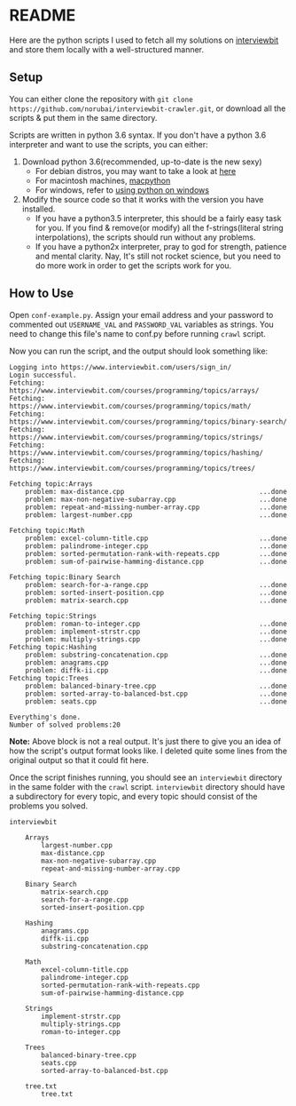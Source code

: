 # README

Here are the python scripts I used to fetch all my solutions on [interviewbit]
and store them locally with a well-structured manner.

[interviewbit]: https://www.interviewbit.com

## Setup

You can either clone the repository with 
`git clone https://github.com/norubai/interviewbit-crawler.git`, or download
all the scripts \& put them in the same directory.


Scripts are written in python 3.6 syntax. If you don't have a python 3.6 
interpreter and want to use the scripts, you can either:
1. Download python 3.6(recommended, up-to-date is the new sexy)
    * For debian distros, you may want to take a look at [here][linux_link]
    * For macintosh machines, [macpython][macos_link] 
    * For windows, refer to [using python on windows][windows_link] 
2. Modify the source code so that it works with the version you have
installed.
    * If you have a python3.5 interpreter, this should be a fairly easy task
  for you. If you find \& remove(or modify) all the f-strings(literal string
  interpolations), the scripts should run without any problems.
    * If you have a python2x interpreter, pray to god for strength, patience and
  mental clarity. Nay, It's still not rocket science, but you need to do more
  work in order to get the scripts work for you.

[linux_link]: https://askubuntu.com/a/865569/595315
[macos_link]: https://docs.python.org/3/using/mac.html
[windows_link]: https://docs.python.org/3/using/windows.html

## How to Use

Open `conf-example.py`. Assign your email address and your password to commented
out `USERNAME_VAL` and `PASSWORD_VAL` variables as strings. You need to
change this file's name to conf.py before running `crawl` script.

Now you can run the script, and the output should look something like:


```
Logging into https://www.interviewbit.com/users/sign_in/
Login successful.
Fetching: https://www.interviewbit.com/courses/programming/topics/arrays/
Fetching: https://www.interviewbit.com/courses/programming/topics/math/
Fetching: https://www.interviewbit.com/courses/programming/topics/binary-search/
Fetching: https://www.interviewbit.com/courses/programming/topics/strings/
Fetching: https://www.interviewbit.com/courses/programming/topics/hashing/
Fetching: https://www.interviewbit.com/courses/programming/topics/trees/

Fetching topic:Arrays
	problem: max-distance.cpp                                  ...done
	problem: max-non-negative-subarray.cpp                     ...done
	problem: repeat-and-missing-number-array.cpp               ...done
	problem: largest-number.cpp                                ...done

Fetching topic:Math
	problem: excel-column-title.cpp                            ...done
	problem: palindrome-integer.cpp                            ...done
	problem: sorted-permutation-rank-with-repeats.cpp          ...done
	problem: sum-of-pairwise-hamming-distance.cpp              ...done

Fetching topic:Binary Search
	problem: search-for-a-range.cpp                            ...done
	problem: sorted-insert-position.cpp                        ...done
	problem: matrix-search.cpp                                 ...done

Fetching topic:Strings
	problem: roman-to-integer.cpp                              ...done
	problem: implement-strstr.cpp                              ...done
	problem: multiply-strings.cpp                              ...done
Fetching topic:Hashing
	problem: substring-concatenation.cpp                       ...done
	problem: anagrams.cpp                                      ...done
	problem: diffk-ii.cpp                                      ...done
Fetching topic:Trees
	problem: balanced-binary-tree.cpp                          ...done
	problem: sorted-array-to-balanced-bst.cpp                  ...done
	problem: seats.cpp                                         ...done

Everything's done.
Number of solved problems:20
```

**Note:** Above block is not a real output. It's just there to give you an
idea of how the script's output format looks like. I deleted quite some lines
from the original output so that it could fit here.

Once the script finishes running, you should see an `interviewbit` directory
in the same folder with the `crawl` script. `interviewbit` directory should
have a subdirectory for every topic, and every topic should consist of 
the problems you solved. 

```
interviewbit

    Arrays
        largest-number.cpp
        max-distance.cpp
        max-non-negative-subarray.cpp
        repeat-and-missing-number-array.cpp

    Binary Search
        matrix-search.cpp
        search-for-a-range.cpp
        sorted-insert-position.cpp

    Hashing
        anagrams.cpp
        diffk-ii.cpp
        substring-concatenation.cpp

    Math
        excel-column-title.cpp
        palindrome-integer.cpp
        sorted-permutation-rank-with-repeats.cpp
        sum-of-pairwise-hamming-distance.cpp

    Strings
        implement-strstr.cpp
        multiply-strings.cpp
        roman-to-integer.cpp

    Trees
        balanced-binary-tree.cpp
        seats.cpp
        sorted-array-to-balanced-bst.cpp

    tree.txt
        tree.txt
```